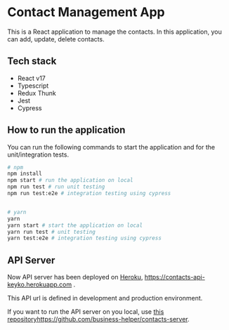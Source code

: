 # Contact Management App

This is a React application to manage the contacts.
In this application, you can add, update, delete contacts.

## Tech stack

- React v17
- Typescript
- Redux Thunk
- Jest
- Cypress

## How to run the application

You can run the following commands to start the application and for the unit/integration tests.

```bash
# npm
npm install
npm start # run the application on local
npm run test # run unit testing
npm run test:e2e # integration testing using cypress


# yarn
yarn
yarn start # start the application on local
yarn run test # unit testing
yarn test:e2e # integration testing using cypress

```

## API Server

Now API server has been deployed on [Heroku](https://dashboard.heroku.com/), https://contacts-api-keyko.herokuapp.com .

This API url is defined in development and production environment.

If you want to run the API server on you local, use [this repository]()https://github.com/business-helper/contacts-server.
